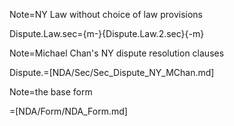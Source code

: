 Note=NY Law without choice of law provisions

Dispute.Law.sec={m-}{Dispute.Law.2.sec}{-m}

Note=Michael Chan's NY dispute resolution clauses

Dispute.=[NDA/Sec/Sec_Dispute_NY_MChan.md]

Note=the base form

=[NDA/Form/NDA_Form.md]